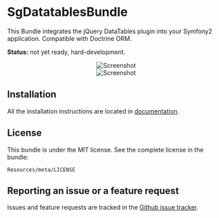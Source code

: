 # SgDatatablesBundle

This Bundle integrates the jQuery DataTables plugin into your Symfony2 application. Compatible with Doctrine ORM.

**Status:** not yet ready, hard-development.

<div style="text-align:center"><img alt="Screenshot" src="https://github.com/stwe/DatatablesBundle/raw/master/Resources/doc/sc1.JPG"></div>

<div style="text-align:center"><img alt="Screenshot" src="https://github.com/stwe/DatatablesBundle/raw/master/Resources/doc/sc2.JPG"></div>

## Installation

All the installation instructions are located in [documentation](https://github.com/stwe/DatatablesBundle/blob/master/Resources/doc/index.md).

## License

This bundle is under the MIT license. See the complete license in the bundle:

    Resources/meta/LICENSE

## Reporting an issue or a feature request

Issues and feature requests are tracked in the [Github issue tracker](https://github.com/stwe/DatatablesBundle/issues).
